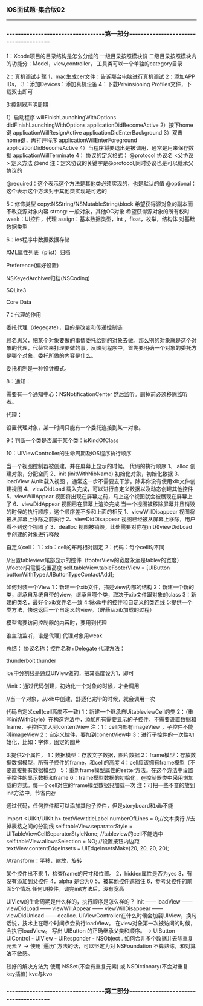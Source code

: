 ### iOS面试题-集合版02

----

### ----------------------------------第一部分--------------------------------------

1：Xcode项目的目录结构是怎么分组的
一级目录按照模块份
二级目录按照模块内的功能分：Model，view,controller，
工具类可以一个单独的category目录

2：真机调试步骤
1，mac生成cer文件：告诉那台电脑进行真机调试
2：添加APP IDs，
3：添加Devices：添加真机设备
4：下载Privinsioning Profiles文件，下载双击即可

3:控制器声明周期

1）启动程序
willFinishLaunchingWithOptions
didFinishLaunchingWithOptions
applicationDidBecomeActive
2）按下home键
applicationWillResignActive
applicationDidEnterBackground
3）双击home键，再打开程序
applicationWillEnterForeground
applicationDidBecomeActive
4）当程序将要退出是被调用，通常是用来保存数据
applicationWillTerminate
4：
协议的定义格式：
@protocol 协议名 <父协议>
定义方法
@end
注：定义协议的关键字是@protocol,同时协议也是可以继承父协议的

@required：这个表示这个方法是其他类必须实现的，也是默认的值
@optional：这个表示这个方法对于其他类实现是可选的

5：修饰类型
copy:NSString/NSMutableString\block 希望获得源对象的副本而不改变源对象内容
strong: 一般对象，其他OC对象 希望获得源对象的所有权时
weak：UI控件，代理
assign：基本数据类型，int ，float，枚举，结构体 对基础数据类型

6：ios程序中数据数据存储

XML属性列表（plist）归档

Preference(偏好设置)

NSKeyedArchiver归档(NSCoding)

SQLite3

Core Data

7：代理的作用

委托代理（degegate），目的是改变和传递控制链

顾名思义，把某个对象要做的事情委托给别的对象去做。那么别的对象就是这个对象的代理，代替它来打理要做的事。反映到程序中，首先要明确一个对象的委托方是哪个对象，委托所做的内容是什么。

委托机制是一种设计模式。

8：通知：

需要有一个通知中心：NSNotificationCenter 然后监听。删掉前必须移除监听者。

代理：

设置代理对象，某一时间只能有一个委托连接到某一对象。

9：判断一个类是否属于某个类：isKindOfClass

10：UIViewController的生命周期及iOS程序执行顺序

当一个视图控制器被创建，并在屏幕上显示的时候。 代码的执行顺序
1、 alloc 创建对象，分配空间
2、init (initWithNibName) 初始化对象，初始化数据
3、loadView 从nib载入视图 ，通常这一步不需要去干涉。除非你没有使用xib文件创建视图
4、viewDidLoad 载入完成，可以进行自定义数据以及动态创建其他控件
5、viewWillAppear 视图将出现在屏幕之前，马上这个视图就会被展现在屏幕上了
6、viewDidAppear 视图已在屏幕上渲染完成
当一个视图被移除屏幕并且销毁的时候的执行顺序，这个顺序差不多和上面的相反
1、viewWillDisappear 视图将被从屏幕上移除之前执行
2、viewDidDisappear 视图已经被从屏幕上移除，用户看不到这个视图了
3、dealloc 视图被销毁，此处需要对你在init和viewDidLoad中创建的对象进行释放

自定义cell：
1：xib：cell的布局相对固定
2：代码：每个cell均不同

//设置tableview尾部显示的控件（footerView的宽度永远是tablev的宽度）
//footer只需要设置高度
self.tableView.tableFooterView = [UIButton buttonWithType:UIButtonTypeContactAdd];

如何封装一个View
1：新建一个xib文件，描述view内部的结构
2：新建一个新的类，继承自系统自带的view，继承自哪个类，取决于xib文件跟对象的class
3：新建的类名，最好个xib文件名一致
4:将xib中的控件和自定义的类连线
5:提供一个类方法，快速返回一个自定义的view。（屏蔽从xib加载的过程）

模型需要访问控制器的内容时，要用到代理

谁主动监听，谁是代理]
代理对象用weak

总结：
协议名称：控件名称+Delegate
代理方法：

thunderboit
thunder

ios中分割线是通过UIView做的，把其高度设为1，即可

//init：通过代码创建，初始化一个对象的时候，才会调用

//当一个对象，从xib中创建，舒适化完毕的时候，就会调用一次

代码自定义cell(cell高度不一致)
1：新建一个继承自UitableviewCell的类
2：（重写initWithStyle）在构造方法中，添加所有需要显示的子控件，不需要设置数据和frame，子控件加入到contentView
注：1：cell内部有imageView ，子控件不能叫imageView
2：自定义控件，要加到conentView中
3：进行子控件的一次性初始化，比如：字体，固定的图片

3:提供2个属性，
1：数据模型：存放文字数据，图片数据
2：frame模型：存放数据数据模型，所有子控件的frame，和cell的高度
4：cell应该拥有frame模型（不要直接拥有数据模型）
5：重新frame模型属性的setter方法。在这个方法中设置子控件的显示数据和frame
6：frame模型数据的初始化，在控制器类中采用懒加载的方式。每一个cell对应的frame模型数据只加载一次
注：可把一些不变的放到init方法中，节省内存

通过代码，任何控件都可以添加其他子控件，但是storyboard和xib不能

import <UIKit/UIKit.h>
textView.titleLabel.numberOfLines = 0;//文本换行
//去掉表格之间的分割线
self.tableView.separatorStyle = UITableViewCellSeparatorStyleNone;
//tableview的cell不能选中
self.tableView.allowsSelection = NO;
//设置按钮内边距
textView.contentEdgeInsets = UIEdgeInsetsMake(20, 20, 20, 20);

//transform：平移，缩放，旋转

某个控件出不来
1，检查frame的尺寸和位置。
2，hidden属性是否为yes
3，有没有添加到父控件
4，alpha 是否为0
5，被其他控件遮挡住
6，参考父控件的前面5个情况
任何UI控件，调完init方法后，没有宽高

UIView的生命周期是什么样的，执行顺序是怎么样的？
init —— loadView —— viewDidLoad —— viewWillAppear —— viewWillDisappear —— viewDidUnload —— dealloc.
UIViewController在什么时候会加载UIView，换句话说，技术上在哪个时间点会执行loadView。
在view对象第一次被访问的时候，会执行loadView。
写出 UIButton 的正确继承父类和顺序。
-> UIButton - UIControl - UIView - UIResponder - NSObject
. 如何合并多个数据并去除重复元素？
-> 使用 ‘遍历’ 方法的话，可以坚定为对 NSFoundation 不算熟练，和对算法不敏感。

较好的解决方法为 使用 NSSet(不会有重复元素) 或 NSDictionary(不会对重复key插值)
kvc与kvo
 
### ----------------------------------第二部分--------------------------------------









































